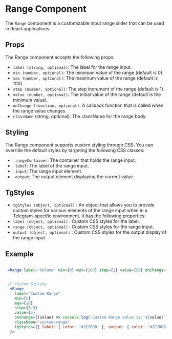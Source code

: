 # Range Component

The `Range` component is a customizable input range slider that can be used in React applications.

## Props

The Range component accepts the following props:

-   `label (string, optional)`: The label for the range input.
-   `min (number, optional)`: The minimum value of the range (default is 0).
-   `max (number, optional)`: The maximum value of the range (default is 100).
-   `step (number, optional)`: The step increment of the range (default is 1).
-   `value (number, optional)`: The initial value of the range (default is the minimum value).
-   `onChange (function, optional)`: A callback function that is called when the range value changes.
-   `className` (string, optional): The className for the range body.

## Styling

The Range component supports custom styling through CSS. You can override the default styles by targeting the following CSS classes:

-   `.rangeContainer`: The container that holds the range input.
-   `.label`: The label of the range input.
-   `.input`: The range input element.
-   `.output`: The output element displaying the current value.

## TgStyles

-   `tgStyles (object, optional)` : An object that allows you to provide custom styles for various elements of the range input when in a Telegram-specific environment. It has the following properties:
-   `label (object, optional)` : Custom CSS styles for the label.
-   `range (object, optional)` : Custom CSS styles for the range input.
-   `output (object, optional)` : Custom CSS styles for the output display of the range input.

## Example

```jsx

 <Range label="Volume" min={0} max={100} step={1} value={50} onChange={handleRangeChange} />


 // Custom Styling
  <Range
    label="Custom Range"
    min={0}
    max={10}
    step={0.5}
    value={5}
    onChange={(value) => console.log(`Custom Range value is: ${value}`)}
    className="custom-range"
    tgStyles={{ label: { color: '#2E7DDB' }, output: { color: '#2E7DDB' } }}
  />
```
